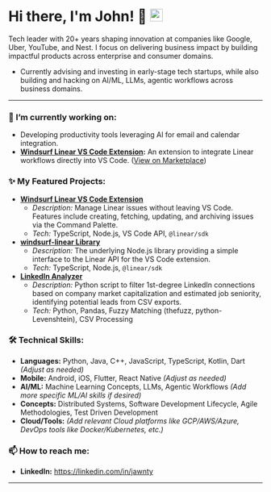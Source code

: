 # Hi there, I'm John! 👋 <img src="https://media.giphy.com/media/hvRJCLFzcasrR4ia7z/giphy.gif" width="25px">

Tech leader with 20+ years shaping innovation at companies like Google, Uber, YouTube, and Nest. I focus on delivering business impact by building impactful products across enterprise and consumer domains.

*   Currently advising and investing in early-stage tech startups, while also building and hacking on AI/ML, LLMs, agentic workflows across business domains.

---

### 🔭 I’m currently working on:

*   Developing productivity tools leveraging AI for email and calendar integration.
*   **[Windsurf Linear VS Code Extension](https://github.com/jawnty/windsurf-linear-extension):** An extension to integrate Linear workflows directly into VS Code. ([View on Marketplace](https://marketplace.visualstudio.com/items?itemName=jawnty.windsurf-linear-extension))

### ✨ My Featured Projects:

*   **[Windsurf Linear VS Code Extension](https://github.com/jawnty/windsurf-linear-extension)**
    *   *Description:* Manage Linear issues without leaving VS Code. Features include creating, fetching, updating, and archiving issues via the Command Palette.
    *   *Tech:* TypeScript, Node.js, VS Code API, `@linear/sdk`
*   **[windsurf-linear Library](https://github.com/jawnty/windsurf-linear)**
    *   *Description:* The underlying Node.js library providing a simple interface to the Linear API for the VS Code extension.
    *   *Tech:* TypeScript, Node.js, `@linear/sdk`
*   **[LinkedIn Analyzer](https://github.com/jawnty/li-analyzer)**
    *   *Description:* Python script to filter 1st-degree LinkedIn connections based on company market capitalization and estimated job seniority, identifying potential leads from CSV exports.
    *   *Tech:* Python, Pandas, Fuzzy Matching (thefuzz, python-Levenshtein), CSV Processing

### 🛠️ Technical Skills:

*   **Languages:** Python, Java, C++, JavaScript, TypeScript, Kotlin, Dart *(Adjust as needed)*
*   **Mobile:** Android, iOS, Flutter, React Native *(Adjust as needed)*
*   **AI/ML:** Machine Learning Concepts, LLMs, Agentic Workflows *(Add more specific ML/AI skills if desired)*
*   **Concepts:** Distributed Systems, Software Development Lifecycle, Agile Methodologies, Test Driven Development
*   **Cloud/Tools:** *(Add relevant Cloud platforms like GCP/AWS/Azure, DevOps tools like Docker/Kubernetes, etc.)*

### 📫 How to reach me:

*   **LinkedIn:** https://linkedin.com/in/jawnty

---

